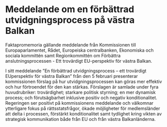 # Meddelande om en förbättrad utvidgningsprocess på västra Balkan

Faktapromemoria gällande meddelande från Kommissionen till Europaparlamentet, Rådet, Europeiska centralbanken, Ekonomiska och sociala kommittén samt Regionkommittén om
Förbättra anslutningsprocessen - Ett trovärdigt EU-perspektiv för västra Balkan.

I sitt meddelande ”En förbättrad utvidgningsprocess – ett trovärdigt EUperspektiv för västra Balkan” från den 5 februari presenterar kommissionen förslag på hur utvidgningsprocessen kan göras mer effektiv och hur förtroendet för den kan stärkas. Förslagen är samlade under fyra huvudrubriker: trovärdighet; starkare politisk styrning; en mer dynamisk process; och förutsägbarhet inklusive positiv och negativ konditionalitet. Regeringen ser positivt på kommissionens meddelande och välkomnar ytterligare fokus på rättsstatsfrågor, ökade möjligheter för medlemsländer att delta i processen, förstärkt konditionalitet samt tydlighet kring vikten av strategisk kommunikation både från EU och från västra Balkanländerna.

